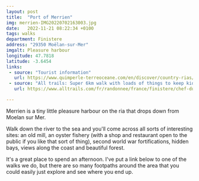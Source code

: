 ```yaml
---
layout: post
title:  "Port of Merrien"
img: merrien-IMG20220702163003.jpg
date:   2022-11-21 08:22:34 +0100
tags: walks
department: Finistere
address: "29350 Moëlan-sur-Mer"
imgalt: Pleasure harbour
longitude: 47.7818
latitude: -3.6454
links:
 - source: "Tourist information"
   url: https://www.quimperle-terreoceane.com/en/discover/country-rias/brigneau-and-merrien/
 - source: "All trails: Super 6km walk with loads of things to keep kids interested"
   url: https://www.alltrails.com/fr/randonnee/france/finistere/chef-du-bois-pointe-de-kersecol

---
```

Merrien is a tiny little pleasure harbour on the ria that drops down from Moelan sur Mer.

Walk down the river to the sea and you'll come across all sorts of interesting sites: an old mill, an oyster fishery (with a shop and restaurant open to the public if you like that sort of thing), second world war fortifications, hidden bays, views along the coast and beautiful forest.

It's a great place to spend an afternoon. I've put a link below to one of the walks we do, but there are so many footpaths around the area that you could easily just explore and see where you end up.
